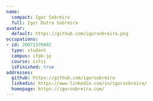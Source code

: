 ```yaml
---
name:
  compact: Igor Sobreiro
  full: Igor Dutra Sobreira
avatar:
  default: https://github.com/igorsobreira.png
occupations:
- id: 20071370492
  type: student
  campus: ifpb-jp
  course: cstsi
  isFinished: true
addresses:
  github: https://github.com/igorsobreira
  linkedin: https://www.linkedin.com/in/igorsobreira/
  homepage: https://igorsobreira.com/
---
```

